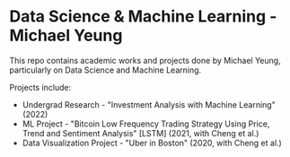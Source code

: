 # Data Science &amp; Machine Learning - Michael Yeung
This repo contains academic works and projects done by Michael Yeung, particularly on Data Science and Machine Learning.

Projects include:
- Undergrad Research - "Investment Analysis with Machine Learning" (2022)
- ML Project - "Bitcoin Low Frequency Trading Strategy Using Price, Trend and Sentiment Analysis" [LSTM] (2021, with Cheng et al.)
- Data Visualization Project - "Uber in Boston" (2020, with Cheng et al.)
